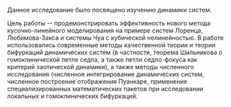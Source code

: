 Данное исследование было посвящено изучению динамики систем.

Цель работы -- продемонстрировать эффективность нового метода кусочно-линейного моделирования на примере систем Лоренца, Любимова-Закса и системы Чуа с кубической нелинейностью. В работе использовались современные методы качественной теории и теории бифуркаций динамических систем (в частности, теорема Шильникова о гомоклинической петле седла, а также петли седло-фокуса как критерий хаотической динамики), а также методы численного исследования (численное интегрирование динамических систем, численное построение отображения Пуанкаре, применение специализированных математических пакетов при исследовании локальных и гомоклинических бифуркаций.
